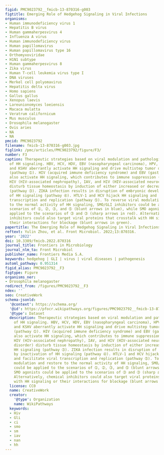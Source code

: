 ```yaml
---
figid: PMC9023792__fmicb-13-870316-g003
figtitle: Emerging Role of Hedgehog Signaling in Viral Infections
organisms:
- Human immunodeficiency virus 1
- Hepatitis B virus
- Human gammaherpesvirus 4
- Influenza A virus
- Human immunodeficiency virus
- Human papillomavirus
- Human papillomavirus type 16
- Orthomyxoviridae
- H1N1 subtype
- Human gammaherpesvirus 8
- Zika virus
- Human T-cell leukemia virus type I
- DNA viruses
- Merkel cell polyomavirus
- Hepatitis delta virus
- Homo sapiens
- Gallus gallus
- Xenopus laevis
- Lareunionomyces loeiensis
- Macaca mulatta
- Veratrum californicum
- Mus musculus
- Drosophila melanogaster
- Ovis aries
- NA
- NA
pmcid: PMC9023792
filename: fmicb-13-870316-g003.jpg
figlink: /pmc/articles/PMC9023792/figure/F3/
number: F3
caption: Therapeutic strategies based on viral modulation and pathological outcome
  of HH signaling. HBV, HCV, HDV, EBV (nasopharyngeal carcinoma), HPV, HTLV-1, MCPyV,
  and KSHV aberrantly activate HH signaling and drive multistep tumor development
  (pathway ➀). HIV (acquired immune deficiency syndrome) and EBV (gastric cancer)
  also activate HH signaling, which contributes to immune suppression (pathway ➁).
  HIV (HIV-associated nephropathy), IAV, and HIV (HIV-associated neurocognitive disorder)
  disturb tissue homeostasis by induction of either increased or decreased HH signaling
  (pathway ➂). ZIKA infection results in disruption of embryonic development by inactivation
  of HH signaling (pathway ➃). HTLV-1 and HCV hijack HH signaling and facilitate viral
  transcription and replication (pathway ➄). To reverse viral modulation and restore
  to the normal activity of HH signaling, SMO/GLI inhibitors could be applied to the
  scenarios of ➀, ➁, ➂, and ➄ (blunt arrows in blue), while SMO agonists could be
  applied to the scenarios of ➂ and ➂ (sharp arrows in red). Alternatively, chemical
  inhibitors could also target viral proteins that crosstalk with HH signaling or
  their interactions for blockage (blunt arrows in green).
papertitle: The Emerging Role of Hedgehog Signaling in Viral Infections.
reftext: Yulin Zhou, et al. Front Microbiol. 2022;13:870316.
year: '2022'
doi: 10.3389/fmicb.2022.870316
journal_title: Frontiers in Microbiology
journal_nlm_ta: Front Microbiol
publisher_name: Frontiers Media S.A.
keywords: hedgehog | GLI | virus | viral diseases | pathogenesis
automl_pathway: 0.951314
figid_alias: PMC9023792__F3
figtype: Figure
organisms_ner:
- Drosophila melanogaster
redirect_from: /figures/PMC9023792__F3
ndex: ''
seo: CreativeWork
schema-jsonld:
  '@context': https://schema.org/
  '@id': https://pfocr.wikipathways.org/figures/PMC9023792__fmicb-13-870316-g003.html
  '@type': Dataset
  description: Therapeutic strategies based on viral modulation and pathological outcome
    of HH signaling. HBV, HCV, HDV, EBV (nasopharyngeal carcinoma), HPV, HTLV-1, MCPyV,
    and KSHV aberrantly activate HH signaling and drive multistep tumor development
    (pathway ➀). HIV (acquired immune deficiency syndrome) and EBV (gastric cancer)
    also activate HH signaling, which contributes to immune suppression (pathway ➁).
    HIV (HIV-associated nephropathy), IAV, and HIV (HIV-associated neurocognitive
    disorder) disturb tissue homeostasis by induction of either increased or decreased
    HH signaling (pathway ➂). ZIKA infection results in disruption of embryonic development
    by inactivation of HH signaling (pathway ➃). HTLV-1 and HCV hijack HH signaling
    and facilitate viral transcription and replication (pathway ➄). To reverse viral
    modulation and restore to the normal activity of HH signaling, SMO/GLI inhibitors
    could be applied to the scenarios of ➀, ➁, ➂, and ➄ (blunt arrows in blue), while
    SMO agonists could be applied to the scenarios of ➂ and ➂ (sharp arrows in red).
    Alternatively, chemical inhibitors could also target viral proteins that crosstalk
    with HH signaling or their interactions for blockage (blunt arrows in green).
  license: CC0
  name: CreativeWork
  creator:
    '@type': Organization
    name: WikiPathways
  keywords:
  - Hiv
  - Gli
  - ci
  - smo
  - sm
  - iav
  - nan
  - hh
---
```

